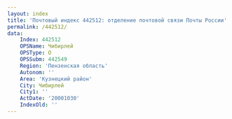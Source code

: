 ```yaml
---
layout: index
title: 'Почтовый индекс 442512: отделение почтовой связи Почты России'
permalink: /442512/
data:
    Index: 442512
    OPSName: Чибирлей
    OPSType: О
    OPSSubm: 442549
    Region: 'Пензенская область'
    Autonom: ''
    Area: 'Кузнецкий район'
    City: Чибирлей
    City1: ''
    ActDate: '20001030'
    IndexOld: ''
---
```

